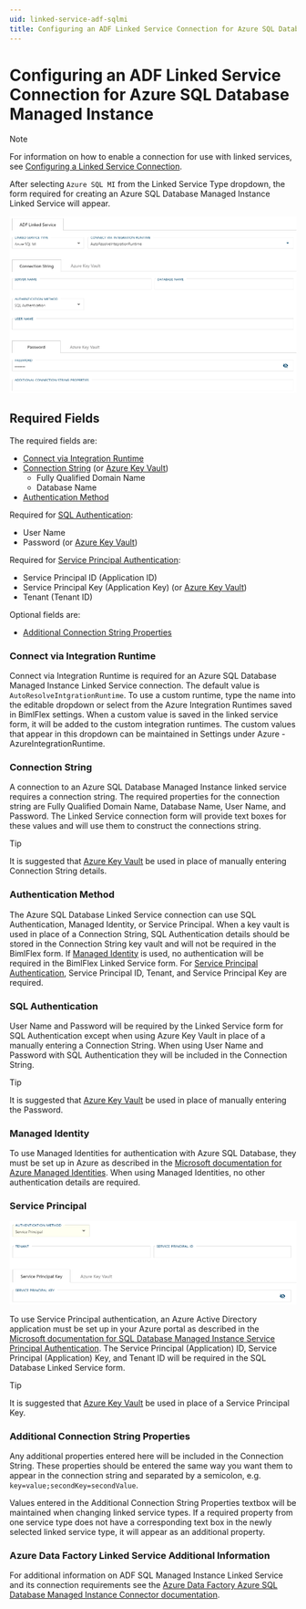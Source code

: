 ```yaml
---
uid: linked-service-adf-sqlmi
title: Configuring an ADF Linked Service Connection for Azure SQL Database Managed Instance
---
```

# Configuring an ADF Linked Service Connection for Azure SQL Database Managed Instance

> [!NOTE]
> For information on how to enable a connection for use with linked services, see [Configuring a Linked Service Connection](create-linked-service-connection.md).

[//]: # (TODO List of stages, connection types, and system types that can use SQL Managed Instance)

After selecting `Azure SQL MI` from the Linked Service Type dropdown, the form required for creating an Azure SQL Database Managed Instance Linked Service will appear.

![SQL Managed Instance Linked Service Form](images/bimlflex-ss-app-connections-adf-sqlmi-form.png "SQL Managed Instance Linked Service Form")

## Required Fields

The required fields are:

+ [Connect via Integration Runtime](#connect-via-integration-runtime)
+ [Connection String](#connection-string) (or [Azure Key Vault](create-linked-service-connection.md))
  + Fully Qualified Domain Name
  + Database Name
+ [Authentication Method](#authentication-method)

Required for [SQL Authentication](#sql-authentication):

+ User Name
+ Password (or [Azure Key Vault](create-linked-service-connection.md))

Required for [Service Principal Authentication](#service-principal):

+ Service Principal ID (Application ID)
+ Service Principal Key (Application Key) (or [Azure Key Vault](create-linked-service-connection.md))
+ Tenant (Tenant ID)

Optional fields are:

+ [Additional Connection String Properties](#additional-connection-string-properties)

### Connect via Integration Runtime

Connect via Integration Runtime is required for an Azure SQL Database Managed Instance Linked Service connection. The default value is `AutoResolveIntgrationRuntime`. To use a custom runtime, type the name into the editable dropdown or select from the Azure Integration Runtimes saved in BimlFlex settings. When a custom value is saved in the linked service form, it will be added to the custom integration runtimes. The custom values that appear in this dropdown can be maintained in Settings under Azure - AzureIntegrationRuntime.

### Connection String

A connection to an Azure SQL Database Managed Instance linked service requires a connection string. The required properties for the connection string are Fully Qualified Domain Name, Database Name, User Name, and Password. The Linked Service connection form will provide text boxes for these values and will use them to construct the connections string.

> [!TIP]
> It is suggested that [Azure Key Vault](linked-service-azure-key-vault.md) be used in place of manually entering Connection String details.

### Authentication Method

The Azure SQL Database Linked Service connection can use SQL Authentication, Managed Identity, or Service Principal. When a key vault is used in place of a Connection String, SQL Authentication details should be stored in the Connection String key vault and will not be required in the BimlFlex form.
If [Managed Identity](#managed-identity) is used, no authentication will be required in the BimlFlex Linked Service form.
For [Service Principal Authentication](#service-principal), Service Principal ID, Tenant, and Service Principal Key are required.

### SQL Authentication

User Name and Password will be required by the Linked Service form for SQL Authentication except when using Azure Key Vault in place of a manually entering a Connection String. When using User Name and Password with SQL Authentication they will be included in the Connection String.

> [!TIP]
> It is suggested that [Azure Key Vault](linked-service-azure-key-vault.md) be used in place of manually entering the Password.

### Managed Identity

To use Managed Identities for authentication with Azure SQL Database, they must be set up in Azure as described in the [Microsoft documentation for Azure Managed Identities](https://docs.microsoft.com/en-us/azure/data-factory/connector-azure-sql-database-managed-instance#managed-identity). When using Managed Identities, no other authentication details are required.

### Service Principal

![Service Principal](images/bimlflex-ss-app-connections-adf-sql-database-service-principal.png "Service Principal")

To use Service Principal authentication, an Azure Active Directory application must be set up in your Azure portal as described in the [Microsoft documentation for SQL Database Managed Instance Service Principal Authentication](https://docs.microsoft.com/en-us/azure/data-factory/connector-azure-sql-database-managed-instance#service-principal-authentication). The Service Principal (Application) ID, Service Principal (Application) Key, and Tenant ID will be required in the SQL Database Linked Service form.

> [!TIP]
> It is suggested that [Azure Key Vault](linked-service-azure-key-vault.md) be used in place of a Service Principal Key.

### Additional Connection String Properties

Any additional properties entered here will be included in the Connection String. These properties should be entered the same way you want them to appear in the connection string and separated by a semicolon, e.g. `key=value;secondKey=secondValue`.

Values entered in the Additional Connection String Properties textbox will be maintained when changing linked service types. If a required property from one service type does not have a corresponding text box in the newly selected linked service type, it will appear as an additional property.

### Azure Data Factory Linked Service Additional Information

For additional information on ADF SQL Managed Instance Linked Service and its connection requirements see the [Azure Data Factory Azure SQL Database Managed Instance Connector documentation](https://docs.microsoft.com/en-us/azure/data-factory/connector-azure-sql-database-managed-instance).
